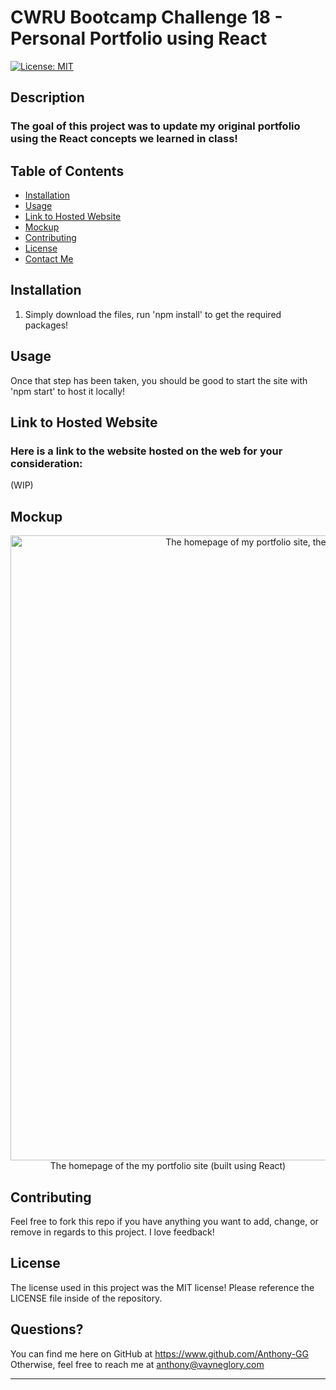 # CWRU Bootcamp Challenge 18 - Personal Portfolio using React

[![License: MIT](https://img.shields.io/badge/License-MIT-yellow.svg)](https://opensource.org/licenses/MIT)

## Description
    
### The goal of this project was to update my original portfolio using the React concepts we learned in class!

## Table of Contents

- [Installation](#installation)
- [Usage](#usage)
- [Link to Hosted Website](#Link-to-Hosted-Website)
- [Mockup](#mockup)
- [Contributing](#contributing)
- [License](#license)
- [Contact Me](#questions)

## Installation

1. Simply download the files, run 'npm install' to get the required packages!<br>

## Usage

Once that step has been taken, you should be good to start the site with 'npm start' to host it locally!

## Link to Hosted Website

### Here is a link to the website hosted on the web for your consideration:
(WIP)

## Mockup
<div style="text-align:center">
    <img src=".\src\assets\images\portfolio" width="1000px" alt="The homepage of my portfolio site, themed as a sticky note on a bulletin board"><br>
    The homepage of the my portfolio site (built using React)
</div>

## Contributing

Feel free to fork this repo if you have anything you want to add, change, or remove in regards to this project. I love feedback!

## License

The license used in this project was the MIT license! Please reference the LICENSE file inside of the repository.

## Questions?

You can find me here on GitHub at https://www.github.com/Anthony-GG<br>
Otherwise, feel free to reach me at anthony@vayneglory.com

---
